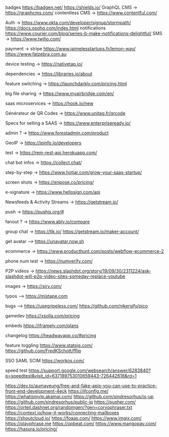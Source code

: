 
badges             https://badgen.net/
                   https://shields.io/
GraphQL CMS        -> https://graphcms.com/
contentless CMS    -> https://www.contentful.com/

Auth               -> https://www.okta.com/developer/signup/stormpath/
                      https://docs.osohq.com/index.html
notifications         https://www.courier.com/blog/series-b-make-notifications-delightful/
SMS                -> https://www.twilio.com/

payment            -> stripe
                      https://www.jaimelesstartups.fr/lemon-way/
                      https://www.fatzebra.com.au

device testing     -> https://nativetap.io/

dependencies       -> https://libraries.io/about

feature switching  -> https://launchdarkly.com/pricing.html

big file sharing   -> https://www.myairbridge.com/en/

saas microservices -> https://hook.io/new

Générateur de QR Codes -> https://www.unitag.fr/qrcode

Specs for selling a SAAS -> https://www.enterpriseready.io/

admin ?            -> https://www.forestadmin.com/product

GeoIP              -> https://ipinfo.io/developers

test               -> https://rem-rest-api.herokuapp.com/

chat bot infos     -> https://collect.chat/

step-by-step       -> https://www.hotjar.com/grow-your-saas-startup/

screen shots       -> https://enpose.co/pricing/

e-signature        -> https://www.hellosign.com/api

Newsfeeds & Activity Streams  -> https://getstream.io/

push -> https://pushjs.org/#

fanout ? -> https://www.ably.io/compare

group chat         -> https://tlk.io/
https://getstream.io/maker-account/

get avatar         --> https://unavatar.now.sh

ecommerce           -> https://www.producthunt.com/posts/webflow-ecommerce-2

phone num test      -> https://numverify.com/

P2P videos     -> https://news.slashdot.org/story/19/09/30/2311224/ask-slashdot-will-p2p-video-sites-someday-replace-youtube

images          -> https://sirv.com/

typos           --> https://mistape.com

bugs            --> https://usegripeless.com/  https://github.com/nikersify/pico

gamedev         https://xsolla.com/pricing

embeds          https://iframely.com/plans

changelog       https://headwayapp.co/#pricing

feature toggling   https://www.statsig.com/
                   https://github.com/FredKSchott/fflip

SSO SAML SCIM https://workos.com/

speed test https://support.google.com/websearch/answer/6283840?p=speedtest&visit_id=637189753010659443-726442618&rd=1

https://dev.to/aumayeung/free-and-fake-apis-you-can-use-to-practice-front-end-development-4eck
https://ifconfig.me/
https://whatismyip.akamai.com/
https://github.com/sindresorhus/is-up
https://github.com/sindresorhus/public-ip
https://pusher.com/
https://orteil.dashnet.org/randomgen/?gen=corvophraser.txt
https://context.io/how-it-works/connecting-mailboxes
https://shoutcloud.io/
https://foaas.com/
https://www.imgix.com/
https://playphrase.me
https://opbeat.com/
https://www.mangopay.com/
https://hasura.io/pricing/

